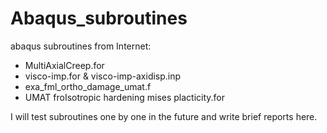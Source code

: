 # Abaqus_subroutines
abaqus subroutines from Internet:
- MultiAxialCreep.for
- visco-imp.for & visco-imp-axidisp.inp
- exa_fml_ortho_damage_umat.f
- UMAT froIsotropic hardening mises placticity.for


I will test subroutines one by one in the future and write brief reports here.
